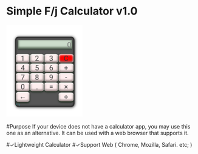 # Simple F/j Calculator v1.0
<img src="src/calculator.jpg" width="200"/>

#Purpose 
If your device does not have a calculator app, you may use this one as an alternative. It can be used with a web browser that supports it.

#✓Lightweight Calculator
#✓Support Web ( Chrome, Mozilla, Safari. etc; )
